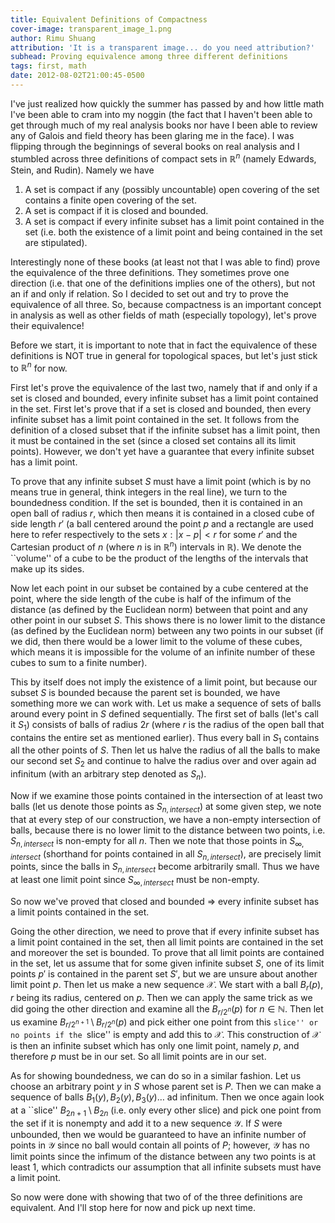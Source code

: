 ```yaml
---
title: Equivalent Definitions of Compactness
cover-image: transparent_image_1.png
author: Rimu Shuang
attribution: 'It is a transparent image... do you need attribution?'
subhead: Proving equivalence among three different definitions
tags: first, math
date: 2012-08-02T21:00:45-0500
---
```


I've just realized how quickly the summer has passed by and how little math I've been able to cram into my noggin (the fact that I haven't been able to get through much of my real analysis books nor have I been able to review any of Galois and field theory has been glaring me in the face). I was flipping through the beginnings of several books on real analysis and I stumbled across three definitions of compact sets in $\mathbb{R}^n$ (namely Edwards, Stein, and Rudin). Namely we have 

1.	A set is compact if any (possibly uncountable) open covering of the set contains a finite open covering of the set. 
2.	A set is compact if it is closed and bounded. 
3.	A set is compact if every infinite subset has a limit point contained in the set (i.e. both the existence of a limit point and being contained in the set are stipulated). 

Interestingly none of these books (at least not that I was able to find) prove the equivalence of the three definitions. They sometimes prove one direction (i.e. that one of the definitions implies one of the others), but not an if and only if relation. So I decided to set out and try to prove the equivalence of all three. So, because compactness is an important concept in analysis as well as other fields of math (especially topology), let's prove their equivalence! 

Before we start, it is important to note that in fact the equivalence of these definitions is NOT true in general for topological spaces, but let's just stick to $\mathbb{R}^n$ for now. 

First let's prove the equivalence of the last two, namely that if and only if a set is closed and bounded, every infinite subset has a limit point contained in the set. First let's prove that if a set is closed and bounded, then every infinite subset has a limit point contained in the set. It follows from the definition of a closed subset that if the infinite subset has a limit point, then it must be contained in the set (since a closed set contains all its limit points). However, we don't yet have a guarantee that every infinite subset has a limit point. 

To prove that any infinite subset $S$ must have a limit point (which is by no means true in general, think integers in the real line), we turn to the boundedness condition. If the set is bounded, then it is contained in an open ball of radius $r$, which then means it is contained in a closed cube of side length $r'$ (a ball centered around the point $p$ and a rectangle are used here to refer respectively to the sets ${x: |x - p| < r}$ for some $r'$ and the Cartesian product of $n$ (where $n$ is in $\mathbb{R}^n$) intervals in $\mathbb{R}$). We denote the ``volume'' of a cube to be the product of the lengths of the intervals that make up its sides. 

Now let each point in our subset be contained by a cube centered at the point, where the side length of the cube is half of the infimum of the distance (as defined by the Euclidean norm) between that point and any other point in our subset $S$. This shows there is no lower limit to the distance (as defined by the Euclidean norm) between any two points in our subset (if we did, then there would be a lower limit to the volume of these cubes, which means it is impossible for the volume of an infinite number of these cubes to sum to a finite number). 

This by itself does not imply the existence of a limit point, but because our subset $S$ is bounded because the parent set is bounded, we have something more we can work with. Let us make a sequence of sets of balls around every point in $S$ defined sequentially. The first set of balls (let's call it $S_1$) consists of balls of radius $2r$ (where $r$ is the radius of the open ball that contains the entire set as mentioned earlier). Thus every ball in $S_1$ contains all the other points of $S$. Then let us halve the radius of all the balls to make our second set $S_2$ and continue to halve the radius over and over again ad infinitum (with an arbitrary step denoted as $S_n$). 

Now if we examine those points contained in the intersection of at least two balls (let us denote those points as $S_{n, intersect}$) at some given step, we note that at every step of our construction, we have a non-empty intersection of balls, because there is no lower limit to the distance between two points, i.e. $S_{n, intersect}$ is non-empty for all $n$. Then we note that those points in $S_{\infty, intersect}$ (shorthand for points contained in all $S_{n, intersect}$), are precisely limit points, since the balls in $S_{n, intersect}$ become arbitrarily small. Thus we have at least one limit point since $S_{\infty, intersect}$ must be non-empty. 

So now we've proved that closed and bounded $\Rightarrow$ every infinite subset has a limit points contained in the set. 

Going the other direction, we need to prove that if every infinite subset has a limit point contained in the set, then all limit points are contained in the set and moreover the set is bounded. To prove that all limit points are contained in the set, let us assume that for some given infinite subset $S$, one of its limit points $p'$ is contained in the parent set $S'$, but we are unsure about another limit point $p$. Then let us make a new sequence $\mathcal{X}$. We start with a ball $B_r(p)$, $r$ being its radius, centered on $p$. Then we can apply the same trick as we did going the other direction and examine all the $B_{r/2^n}(p)$ for $n \in \mathbb{N}$. Then let us examine $B_{r/2^{n+1}}\setminus B_{r/2^n}(p)$ and pick either one point from this ``slice'' or no points if the ``slice'' is empty and add this to $\mathcal{X}$. This construction of $\mathcal{X}$ is then an infinite subset which has only one limit point, namely $p$, and therefore $p$ must be in our set. So all limit points are in our set. 

As for showing boundedness, we can do so in a similar fashion. Let us choose an arbitrary point $y$ in $S$ whose parent set is $P$. Then we can make a sequence of balls $B_1 (y), B_2(y), B_3(y) \ldots$ ad infinitum. Then we once again look at a ``slice'' $B_{2n + 1} \setminus B_{2n}$  (i.e. only every other slice) and pick one point from the set if it is nonempty and add it to a new sequence $\mathcal{Y}$. If $S$ were unbounded, then we would be guaranteed to have an infinite number of points in $\mathcal{Y}$ since no ball would contain all points of $P$; however, $\mathcal{Y}$ has no limit points since the infimum of the distance between any two points is at least $1$,  which contradicts our assumption that all infinite subsets must have a limit point. 

So now were done with showing that two of of the three definitions are equivalent. And I'll stop here for now and pick up next time. 
